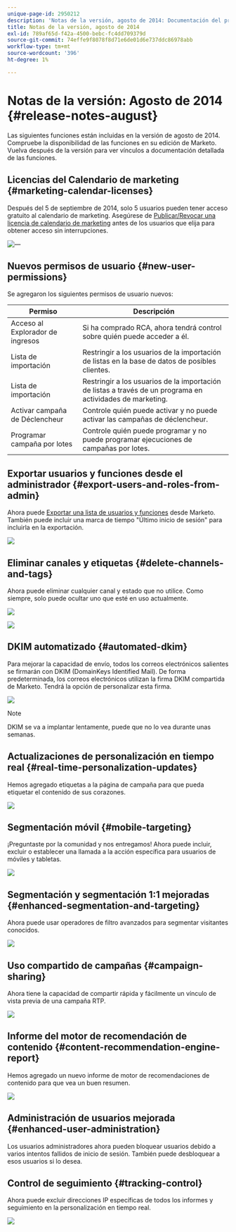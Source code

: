 ```yaml
---
unique-page-id: 2950212
description: 'Notas de la versión, agosto de 2014: Documentación del producto de Marketo'
title: Notas de la versión, agosto de 2014
exl-id: 789af65d-f42a-4500-bebc-fc4dd709379d
source-git-commit: 74effe9f8078f8d71e6de01d6e737ddc86978abb
workflow-type: tm+mt
source-wordcount: '396'
ht-degree: 1%

---
```


# Notas de la versión: Agosto de 2014 {#release-notes-august}

Las siguientes funciones están incluidas en la versión de agosto de 2014. Compruebe la disponibilidad de las funciones en su edición de Marketo. Vuelva después de la versión para ver vínculos a documentación detallada de las funciones.

## Licencias del Calendario de marketing {#marketing-calendar-licenses}

Después del 5 de septiembre de 2014, solo 5 usuarios pueden tener acceso gratuito al calendario de marketing. Asegúrese de [Publicar/Revocar una licencia de calendario de marketing](/help/marketo/product-docs/core-marketo-concepts/marketing-calendar/understanding-the-calendar/issue-revoke-a-marketing-calendar-license.md) antes de los usuarios que elija para obtener acceso sin interrupciones.

![—](assets/image2014-9-16-9-3a45-3a52.png)

## Nuevos permisos de usuario {#new-user-permissions}

Se agregaron los siguientes permisos de usuario nuevos:

| Permiso | Descripción |
|---|---|
| Acceso al Explorador de ingresos | Si ha comprado RCA, ahora tendrá control sobre quién puede acceder a él. |
| Lista de importación | Restringir a los usuarios de la importación de listas en la base de datos de posibles clientes. |
| Lista de importación | Restringir a los usuarios de la importación de listas a través de un programa en actividades de marketing. |
| Activar campaña de Déclencheur | Controle quién puede activar y no puede activar las campañas de déclencheur. |
| Programar campaña por lotes | Controle quién puede programar y no puede programar ejecuciones de campañas por lotes. |

## Exportar usuarios y funciones desde el administrador {#export-users-and-roles-from-admin}

Ahora puede [Exportar una lista de usuarios y funciones](/help/marketo/product-docs/administration/users-and-roles/export-a-list-of-users-and-roles.md) desde Marketo. También puede incluir una marca de tiempo &quot;Último inicio de sesión&quot; para incluirla en la exportación.

![](assets/image2014-9-16-12-3a20-3a16.png)

## Eliminar canales y etiquetas {#delete-channels-and-tags}

Ahora puede eliminar cualquier canal y estado que no utilice. Como siempre, solo puede ocultar uno que esté en uso actualmente.

![](assets/image2014-9-16-12-3a20-3a30.png)

![](assets/image2014-9-16-12-3a23-3a4.png)

## DKIM automatizado {#automated-dkim}

Para mejorar la capacidad de envío, todos los correos electrónicos salientes se firmarán con DKIM (DomainKeys Identified Mail). De forma predeterminada, los correos electrónicos utilizan la firma DKIM compartida de Marketo. Tendrá la opción de personalizar esta firma.

![](assets/image2014-9-16-12-3a23-3a16.png)

>[!NOTE]
>
>DKIM se va a implantar lentamente, puede que no lo vea durante unas semanas.

## Actualizaciones de personalización en tiempo real {#real-time-personalization-updates}

Hemos agregado etiquetas a la página de campaña para que pueda etiquetar el contenido de sus corazones.

![](assets/image2014-9-16-12-3a23-3a28.png)

## Segmentación móvil {#mobile-targeting}

¡Preguntaste por la comunidad y nos entregamos! Ahora puede incluir, excluir o establecer una llamada a la acción específica para usuarios de móviles y tabletas.

![](assets/image2014-9-16-12-3a23-3a43.png)

## Segmentación y segmentación 1:1 mejoradas {#enhanced-segmentation-and-targeting}

Ahora puede usar operadores de filtro avanzados para segmentar visitantes conocidos.

![](assets/image2014-9-16-12-3a23-3a56.png)

## Uso compartido de campañas {#campaign-sharing}

Ahora tiene la capacidad de compartir rápida y fácilmente un vínculo de vista previa de una campaña RTP.

![](assets/image2014-9-16-12-3a24-3a22.png)

## Informe del motor de recomendación de contenido {#content-recommendation-engine-report}

Hemos agregado un nuevo informe de motor de recomendaciones de contenido para que vea un buen resumen.

![](assets/image2014-9-16-12-3a24-3a42.png)

## Administración de usuarios mejorada {#enhanced-user-administration}

Los usuarios administradores ahora pueden bloquear usuarios debido a varios intentos fallidos de inicio de sesión. También puede desbloquear a esos usuarios si lo desea.

## Control de seguimiento {#tracking-control}

Ahora puede excluir direcciones IP específicas de todos los informes y seguimiento en la personalización en tiempo real.

![](assets/image2014-9-16-12-3a24-3a55.png)
